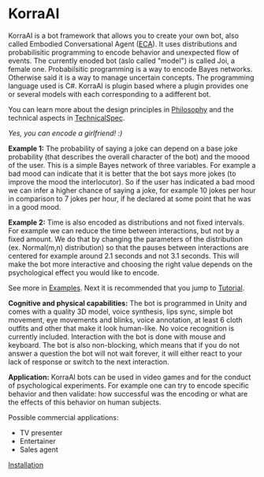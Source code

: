 # KorraAI

KorraAI is a bot framework that allows you to create your own bot, also called Embodied Conversational Agent ([ECA](https://en.wikipedia.org/wiki/Embodied_agent)). It uses distributions and probabilisitic programming to encode behavior and unexpected flow of events. The currently enoded bot (aslo called "model") is called Joi, a female one. Probabilsitic programming is a way to encode Bayes networks. Otherwise said it is a way to manage uncertain concepts. The programming language used is C#. KorraAI is plugin based where a plugin provides one or several models with each corresponding to a adifferent bot.

You can learn more about the design principles in [Philosophy](../../wiki/Philosophy) and the technical aspects in [TechnicalSpec](../../wiki/TechnicalSpec).

*Yes, you can encode a girlfriend! :)*  

**Example 1:**
The probability of saying a joke can depend on a base joke probability (that describes the overall character of the bot) and the moood of the user. This is a simple Bayes network of three variables. For example a bad mood can indicate that it is better that the bot says more jokes (to improve the mood the interlocutor). So if the user has indicated a bad mood we can infer a higher chance of saying a joke, for example 10 jokes per hour in comparison to 7 jokes per hour, if he declared at some point that he was in a good mood.

**Example 2:**
Time is also encoded as distributions and not fixed intervals. For example we can reduce the time between interactions, but not by a fixed amount. We do that by changing the parameters of the distribution (ex. Normal(m,n) distribution) so that the pauses between interactions are centered for example around 2.1 seconds and not 3.1 seconds. This will make the bot more interactive and choosing the right value depends on the psychological effect you would like to encode.

See more in [Examples](../../wiki/Examples).
Next it is recommended that you jump to [Tutorial](../../wiki/Tutorial).

**Cognitive and physical capabilities:**
The bot is programmed in Unity and comes with a quality 3D model, voice synthesis, lips sync, simple bot movement, eye movements and blinks, voice annotation, at least 6 cloth outfits and other that make it look human-like. No voice recognition is currently included. Interaction with the bot is done with mouse and keyboard. The bot is also non-blocking, which means that if you do not answer a question the bot will not wait forever, it will either react to your lack of response or switch to the next interaction.

**Application:**
KorraAI bots can be used in video games and for the conduct of psychological experiments. For example one can try to encode specific behavior and then validate: how successful was the encoding or what are the effects of this behavior on human subjects.

Possible commercial applications:

- TV presenter
- Entertainer
- Sales agent

[Installation](../../wiki/Installation)

